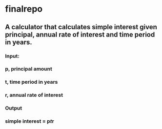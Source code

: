 # finalrepo
## A calculator that calculates simple interest given principal, annual rate of interest and time period in years.
### Input:
###   p, principal amount
###   t, time period in years
###   r, annual rate of interest
### Output
###   simple interest = p*t*r
